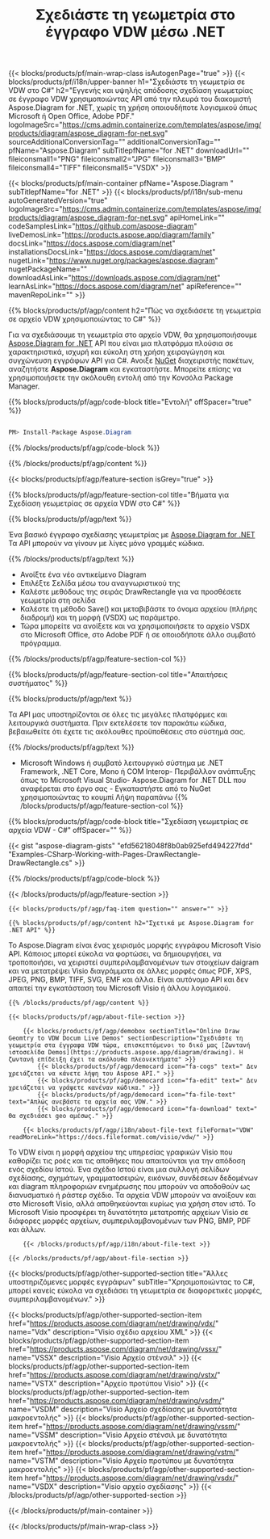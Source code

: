 ﻿---
title: Σχεδιάστε τη γεωμετρία στο έγγραφο VDW μέσω .NET 
weight: 3050
url: /el/net/drawing/vdw/ 
description: C# πηγαίος κώδικας για τη σχεδίαση γεωμετρίας σε αρχείο vdw σε πλατφόρμες .NET Framework, .NET Core, Mono.
---
{{< blocks/products/pf/main-wrap-class isAutogenPage="true" >}}
{{< blocks/products/pf/i18n/upper-banner h1="Σχεδιάστε τη γεωμετρία σε VDW στο C#" h2="Εγγενής και υψηλής απόδοσης σχεδίαση γεωμετρίας σε έγγραφο VDW χρησιμοποιώντας API από την πλευρά του διακομιστή Aspose.Diagram for .NET, χωρίς τη χρήση οποιουδήποτε λογισμικού όπως Microsoft ή Open Office, Adobe PDF." logoImageSrc="https://cms.admin.containerize.com/templates/aspose/img/products/diagram/aspose_diagram-for-net.svg" sourceAdditionalConversionTag="" additionalConversionTag="" pfName="Aspose.Diagram" subTitlepfName="for .NET" downloadUrl="" fileiconsmall1="PNG" fileiconsmall2="JPG" fileiconsmall3="BMP" fileiconsmall4="TIFF" fileiconsmall5="VSDX" >}}

{{< blocks/products/pf/main-container pfName="Aspose.Diagram " subTitlepfName="for .NET" >}}
{{< blocks/products/pf/i18n/sub-menu autoGeneratedVersion="true" logoImageSrc="https://cms.admin.containerize.com/templates/aspose/img/products/diagram/aspose_diagram-for-net.svg" apiHomeLink="" codeSamplesLink="https://github.com/aspose-diagram" liveDemosLink="https://products.aspose.app/diagram/family" docsLink="https://docs.aspose.com/diagram/net" installationsDocsLink="https://docs.aspose.com/diagram/net" nugetLink="https://www.nuget.org/packages/aspose.diagram" nugetPackageName="" downloadAsLink="https://downloads.aspose.com/diagram/net" learnAsLink="https://docs.aspose.com/diagram/net" apiReference="" mavenRepoLink="" >}}

{{% blocks/products/pf/agp/content h2="Πώς να σχεδιάσετε τη γεωμετρία σε αρχείο VDW χρησιμοποιώντας το C#" %}}

 Για να σχεδιάσουμε τη γεωμετρία στο αρχείο VDW, θα χρησιμοποιήσουμε
 [Aspose.Diagram for .NET](https://products.aspose.com/diagram/net) 
 API που είναι μια πλατφόρμα πλούσια σε χαρακτηριστικά, ισχυρή και εύκολη στη χρήση χειραγώγηση και συγχώνευση εγγράφων API για C#. Ανοιξε
 [NuGet](https://www.nuget.org/packages/aspose.diagram) 
 διαχειριστής πακέτων, αναζητήστε
 **Aspose.Diagram** 
 και εγκαταστήστε. Μπορείτε επίσης να χρησιμοποιήσετε την ακόλουθη εντολή από την Κονσόλα Package Manager.

{{% blocks/products/pf/agp/code-block title="Εντολή" offSpacer="true" %}}

```cs

PM> Install-Package Aspose.Diagram


```

{{% /blocks/products/pf/agp/code-block %}}

{{% /blocks/products/pf/agp/content %}}

{{< blocks/products/pf/agp/feature-section isGrey="true" >}}

{{% blocks/products/pf/agp/feature-section-col title="Βήματα για Σχεδίαση γεωμετρίας σε αρχεία VDW στο C#" %}}

{{% blocks/products/pf/agp/text %}}

 Ένα βασικό έγγραφο σχεδίασης γεωμετρίας με
 [Aspose.Diagram for .NET](https://products.aspose.com/diagram/net) 
 Τα API μπορούν να γίνουν με λίγες μόνο γραμμές κώδικα.

{{% /blocks/products/pf/agp/text %}}

+ Ανοίξτε ένα νέο αντικείμενο Diagram
+ Επιλέξτε Σελίδα μέσω του αναγνωριστικού της
+ Καλέστε μεθόδους της σειράς DrawRectangle για να προσθέσετε γεωμετρία στη σελίδα
+ Καλέστε τη μέθοδο Save() και μεταβιβάστε το όνομα αρχείου (πλήρης διαδρομή) και τη μορφή (VSDX) ως παράμετρο.
+ Τώρα μπορείτε να ανοίξετε και να χρησιμοποιήσετε το αρχείο VSDX στο Microsoft Office, στο Adobe PDF ή σε οποιοδήποτε άλλο συμβατό πρόγραμμα.

{{% /blocks/products/pf/agp/feature-section-col %}}

{{% blocks/products/pf/agp/feature-section-col title="Απαιτήσεις συστήματος" %}}

{{% blocks/products/pf/agp/text %}}

 Τα API μας υποστηρίζονται σε όλες τις μεγάλες πλατφόρμες και λειτουργικά συστήματα. Πριν εκτελέσετε τον παρακάτω κώδικα, βεβαιωθείτε ότι έχετε τις ακόλουθες προϋποθέσεις στο σύστημά σας.

{{% /blocks/products/pf/agp/text %}}

- Microsoft Windows ή συμβατό λειτουργικό σύστημα με .NET Framework, .NET Core, Mono ή COM Interop- Περιβάλλον ανάπτυξης όπως το Microsoft Visual Studio- Aspose.Diagram for .NET DLL που αναφέρεται στο έργο σας - Εγκαταστήστε από το NuGet χρησιμοποιώντας το κουμπί Λήψη παραπάνω
{{% /blocks/products/pf/agp/feature-section-col %}}

{{% blocks/products/pf/agp/code-block title="Σχεδίαση γεωμετρίας σε αρχεία VDW - C#" offSpacer="" %}}

{{< gist "aspose-diagram-gists" "efd56218048f8b0ab925efd494227fdd" "Examples-CSharp-Working-with-Pages-DrawRectangle-DrawRectangle.cs" >}}


{{% /blocks/products/pf/agp/code-block %}}

{{< /blocks/products/pf/agp/feature-section >}}

    {{< blocks/products/pf/agp/faq-item question="" answer="" >}}


<!-- aboutfile Starts -->

    {{% blocks/products/pf/agp/content h2="Σχετικά με Aspose.Diagram for .NET API" %}}

 Το Aspose.Diagram είναι ένας χειρισμός μορφής εγγράφου Microsoft Visio API. Κάποιος μπορεί εύκολα να φορτώσει, να δημιουργήσει, να τροποποιήσει, να χειριστεί συμπεριλαμβανομένων των στοιχείων daigram και να μετατρέψει Visio διαγράμματα σε άλλες μορφές όπως PDF, XPS, JPEG, PNG, BMP, TIFF, SVG, EMF και άλλα. Είναι αυτόνομο API και δεν απαιτεί την εγκατάσταση του Microsoft Visio ή άλλου λογισμικού.  



    {{% /blocks/products/pf/agp/content %}}
    
    {{< blocks/products/pf/agp/about-file-section >}}
    
        {{< blocks/products/pf/agp/demobox sectionTitle="Online Draw Geomtry to VDW Docum Live Demos" sectionDescription="Σχεδιάστε τη γεωμετρία στα έγγραφα VDW τώρα, επισκεπτόμενοι το δικό μας [Ζωντανή ιστοσελίδα Demos](https://products.aspose.app/diagram/drawing). Η ζωντανή επίδειξη έχει τα ακόλουθα πλεονεκτήματα" >}}
            {{< blocks/products/pf/agp/democard icon="fa-cogs" text=" Δεν χρειάζεται να κάνετε λήψη του Aspose API." >}}
            {{< blocks/products/pf/agp/democard icon="fa-edit" text=" Δεν χρειάζεται να γράψετε κανέναν κώδικα." >}}
            {{< blocks/products/pf/agp/democard icon="fa-file-text" text="Απλώς ανεβάστε τα αρχεία σας VDW." >}}
            {{< blocks/products/pf/agp/democard icon="fa-download" text=" Θα σχεδιάσει geo αμέσως." >}}
    
        {{< blocks/products/pf/agp/i18n/about-file-text fileFormat="VDW" readMoreLink="https://docs.fileformat.com/visio/vdw/" >}}
Το VDW είναι η μορφή αρχείου της υπηρεσίας γραφικών Visio που καθορίζει τις ροές και τις αποθήκες που απαιτούνται για την απόδοση ενός σχεδίου Ιστού. Ένα σχέδιο Ιστού είναι μια συλλογή σελίδων σχεδίασης, σχημάτων, γραμματοσειρών, εικόνων, συνδέσεων δεδομένων και diagram πληροφοριών ενημέρωσης που μπορούν να αποδοθούν ως διανυσματικό ή ράστερ σχέδιο. Τα αρχεία VDW μπορούν να ανοίξουν και στο Microsoft Visio, αλλά αποθηκεύονται κυρίως για χρήση στον ιστό. Το Microsoft Visio προσφέρει τη δυνατότητα μετατροπής αρχείων Visio σε διάφορες μορφές αρχείων, συμπεριλαμβανομένων των PNG, BMP, PDF και άλλων. 

        {{< /blocks/products/pf/agp/i18n/about-file-text >}}
    
    {{< /blocks/products/pf/agp/about-file-section >}}

<!-- aboutfile Ends -->

{{< blocks/products/pf/agp/other-supported-section title="Άλλες υποστηριζόμενες μορφές εγγράφων" subTitle="Χρησιμοποιώντας το C#, μπορεί κανείς εύκολα να σχεδιάσει τη γεωμετρία σε διαφορετικές μορφές, συμπεριλαμβανομένων." >}}

{{< blocks/products/pf/agp/other-supported-section-item href="https://products.aspose.com/diagram/net/drawing/vdx/" name="Vdx" description="Visio σχέδιο αρχείου XML" >}}
{{< blocks/products/pf/agp/other-supported-section-item href="https://products.aspose.com/diagram/net/drawing/vssx/" name="VSSX" description="Visio Αρχείο στένσιλ" >}}
{{< blocks/products/pf/agp/other-supported-section-item href="https://products.aspose.com/diagram/net/drawing/vstx/" name="VSTX" description="Αρχείο προτύπου Visio" >}}
{{< blocks/products/pf/agp/other-supported-section-item href="https://products.aspose.com/diagram/net/drawing/vsdm/" name="VSDM" description="Visio Αρχείο σχεδίασης με δυνατότητα μακροεντολής" >}}
{{< blocks/products/pf/agp/other-supported-section-item href="https://products.aspose.com/diagram/net/drawing/vssm/" name="VSSM" description="Visio Αρχείο στένσιλ με δυνατότητα μακροεντολής" >}}
{{< blocks/products/pf/agp/other-supported-section-item href="https://products.aspose.com/diagram/net/drawing/vstm/" name="VSTM" description="Visio Αρχείο προτύπου με δυνατότητα μακροεντολής" >}}
{{< blocks/products/pf/agp/other-supported-section-item href="https://products.aspose.com/diagram/net/drawing/vsdx/" name="VSDX" description="Visio αρχείο σχεδίασης" >}}
{{< /blocks/products/pf/agp/other-supported-section >}}

{{< /blocks/products/pf/main-container >}}
    
{{< /blocks/products/pf/main-wrap-class >}}